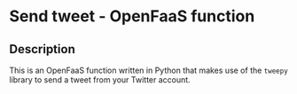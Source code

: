 # Send tweet - OpenFaaS function

## Description

This is an OpenFaaS function written in Python that makes use of the `tweepy` library to send a tweet from your Twitter account. 
